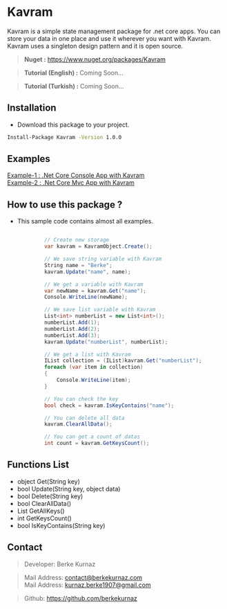 
# Kavram
Kavram is a simple state management package for .net core apps. You can store your data in one place and use it wherever you want with Kavram. Kavram uses a singleton design pattern and it is open source.
> **Nuget :** https://www.nuget.org/packages/Kavram <br/>

> **Tutorial (English) :** Coming Soon...

> **Tutorial (Turkish) :** Coming Soon...
> 
## Installation

- Download this package to your project.
```bash
Install-Package Kavram -Version 1.0.0
```

## Examples
[Example-1 : .Net Core Console App with Kavram](https://github.com/berkekurnaz/kavram-package/tree/master/Kavram.TestConsole) <br/>
[Example-2 : .Net Core Mvc App with Kavram](https://github.com/berkekurnaz/kavram-package/tree/master/Kavram.TestWeb)

## How to use this package ?
-  This sample code contains almost all examples.
```csharp

            // Create new storage
            var kavram = KavramObject.Create();

            // We save string variable with Kavram
            String name = "Berke";
            kavram.Update("name", name);

            // We get a variable with Kavram
            var newName = kavram.Get("name");
            Console.WriteLine(newName);

            // We save list variable with Kavram
            List<int> numberList = new List<int>();
            numberList.Add(1);
            numberList.Add(2);
            numberList.Add(3);
            kavram.Update("numberList", numberList);

            // We get a list with Kavram
            IList collection = (IList)kavram.Get("numberList");
            foreach (var item in collection)
            {
                Console.WriteLine(item);
            }

            // You can check the key
            bool check = kavram.IsKeyContains("name");

            // You can delete all data
            kavram.ClearAllData();

            // You can get a count of datas
            int count = kavram.GetKeysCount();

```

## Functions List
- object Get(String key)
- bool Update(String key, object data)
- bool Delete(String key)
- bool ClearAllData()
- List<string> GetAllKeys()
- int GetKeysCount()
- bool IsKeyContains(String key)

## Contact
> Developer: Berke Kurnaz

> Mail Address: contact@berkekurnaz.com <br/>
> Mail Address: kurnaz.berke1907@gmail.com

> Github: https://github.com/berkekurnaz